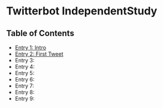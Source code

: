 # Twitterbot IndependentStudy

## Table of Contents

+ [Entry 1: Intro](entries/entry1-intro.md)
+ [Entry 2: First Tweet](entry2-the-beginning.md)
+ Entry 3:
+ Entry 4:
+ Entry 5:
+ Entry 6:
+ Entry 7:
+ Entry 8:
+ Entry 9:
